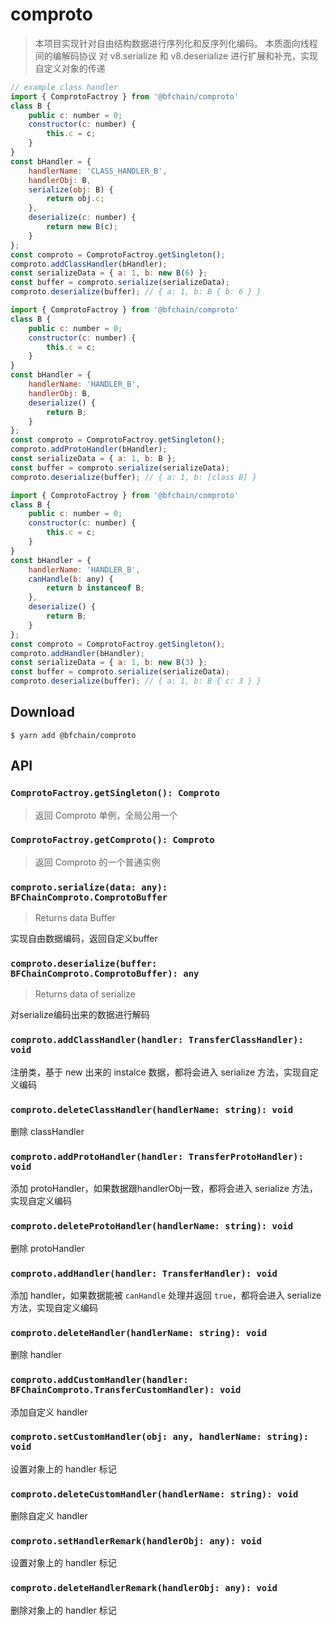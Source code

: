 # comproto

> 本项目实现针对自由结构数据进行序列化和反序列化编码。
> 本质面向线程间的编解码协议
> 对 v8.serialize 和 v8.deserialize 进行扩展和补充，实现自定义对象的传递

```js
// example class handler
import { ComprotoFactroy } from '@bfchain/comproto'
class B {
    public c: number = 0;
    constructor(c: number) {
        this.c = c;
    }
}
const bHandler = {
    handlerName: 'CLASS_HANDLER_B',
    handlerObj: B,
    serialize(obj: B) {
        return obj.c;
    },
    deserialize(c: number) {
        return new B(c);
    }
};
const comproto = ComprotoFactroy.getSingleton();
comproto.addClassHandler(bHandler);
const serializeData = { a: 1, b: new B(6) };
const buffer = comproto.serialize(serializeData);
comproto.deserialize(buffer); // { a: 1, b: B { b: 6 } }
```

```js
import { ComprotoFactroy } from '@bfchain/comproto'
class B {
    public c: number = 0;
    constructor(c: number) {
        this.c = c;
    }
}
const bHandler = {
    handlerName: 'HANDLER_B',
    handlerObj: B,
    deserialize() {
        return B;
    }
};
const comproto = ComprotoFactroy.getSingleton();
comproto.addProtoHandler(bHandler);
const serializeData = { a: 1, b: B };
const buffer = comproto.serialize(serializeData);
comproto.deserialize(buffer); // { a: 1, b: [class B] }
```

```js
import { ComprotoFactroy } from '@bfchain/comproto'
class B {
    public c: number = 0;
    constructor(c: number) {
        this.c = c;
    }
}
const bHandler = {
    handlerName: 'HANDLER_B',
    canHandle(b: any) {
        return b instanceof B;
    },
    deserialize() {
        return B;
    }
};
const comproto = ComprotoFactroy.getSingleton();
comproto.addHandler(bHandler);
const serializeData = { a: 1, b: new B(3) };
const buffer = comproto.serialize(serializeData);
comproto.deserialize(buffer); // { a: 1, b: B { c: 3 } }
```

## Download

```
$ yarn add @bfchain/comproto
```

## API

### `ComprotoFactroy.getSingleton(): Comproto`

> 返回 Comproto 单例，全局公用一个

### `ComprotoFactroy.getComproto(): Comproto`

> 返回 Comproto 的一个普通实例

### `comproto.serialize(data: any): BFChainComproto.ComprotoBuffer`

> Returns data Buffer

 实现自由数据编码，返回自定义buffer

### `comproto.deserialize(buffer: BFChainComproto.ComprotoBuffer): any`

> Returns data of serialize

对serialize编码出来的数据进行解码

### `comproto.addClassHandler(handler: TransferClassHandler): void`

注册类，基于 new 出来的 instalce 数据，都将会进入 serialize 方法，实现自定义编码

### `comproto.deleteClassHandler(handlerName: string): void`

删除 classHandler

### `comproto.addProtoHandler(handler: TransferProtoHandler): void`

添加 protoHandler，如果数据跟handlerObj一致，都将会进入 serialize 方法，实现自定义编码

### `comproto.deleteProtoHandler(handlerName: string): void`

删除 protoHandler

### `comproto.addHandler(handler: TransferHandler): void`

添加 handler，如果数据能被 `canHandle` 处理并返回 `true`，都将会进入 serialize 方法，实现自定义编码

### `comproto.deleteHandler(handlerName: string): void`

删除 handler

### `comproto.addCustomHandler(handler: BFChainComproto.TransferCustomHandler): void`

添加自定义 handler

### `comproto.setCustomHandler(obj: any, handlerName: string): void`

设置对象上的 handler 标记

### `comproto.deleteCustomHandler(handlerName: string): void`

删除自定义 handler

### `comproto.setHandlerRemark(handlerObj: any): void`

设置对象上的 handler 标记

### `comproto.deleteHandlerRemark(handlerObj: any): void`

删除对象上的 handler 标记

